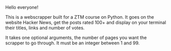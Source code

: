 Hello everyone!

This is a webscrapper built for a ZTM course on Python. It goes on the website Hacker News,
get the posts rated 100+ and display on your terminal their titles, links and number of votes.

It takes one optional arguments, the number of pages you want the scrapper to go through. It must be an integer between 1 and 99. 